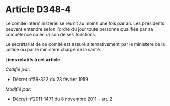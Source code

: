 # Article D348-4

Le comité interministériel se réunit au moins une fois par an. Les présidents peuvent entendre selon l'ordre du jour toute
personne qualifiée par sa compétence ou en raison de ses fonctions. 

Le secrétariat de ce comité est assuré alternativement                            par le ministère de la justice ou par le
ministère chargé de la santé.

**Liens relatifs à cet article**

_Codifié par_:

  - Décret n°59-322 du 23 février 1959

_Modifié par_:

  - Décret n°2011-1471 du 8 novembre 2011 - art. 2
